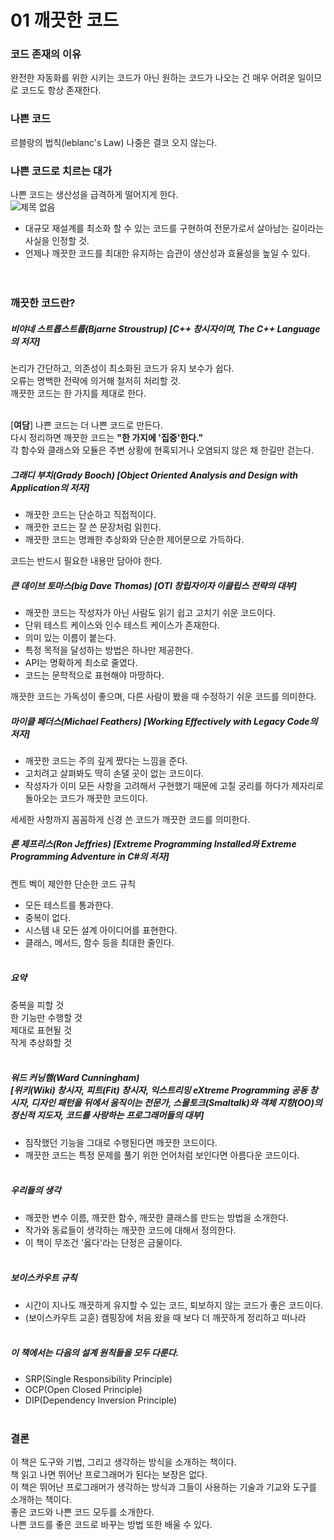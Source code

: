 # 01 깨끗한 코드

### 코드 존재의 이유
완전한 자동화를 위한 시키는 코드가 아닌 원하는 코드가 나오는 건 매우 어려운 일이므로 코드도 항상 존재한다.<br/>

### 나쁜 코드
르블랑의 법칙(leblanc's Law) 나중은 결코 오지 않는다.<br/>

### 나쁜 코드로 치르는 대가
나쁜 코드는 생산성을 급격하게 떨어지게 한다.<br/>
![제목 없음](https://user-images.githubusercontent.com/67176549/181429711-b7cfab9b-e3f9-4e34-88d3-57c8fc0b5920.png)

- 대규모 재설계를 최소화 할 수 있는 코드를 구현하여 전문가로서 살아남는 길이라는 사실을 인정할 것.<br/>
- 언제나 깨끗한 코드를 최대한 유지하는 습관이 생산성과 효율성을 높일 수 있다.<br/><br/><br/>


### 깨끗한 코드란?

##### 비야네 스트롭스트룹(Bjarne Stroustrup) [C++ 창시자이며, The C++ Language의 저자]
논리가 간단하고, 의존성이 최소화된 코드가 유지 보수가 쉽다.<br/>
오류는 명백한 전략에 의거해 철저히 처리할 것.<br/>
깨끗한 코드는 한 가지를 제대로 한다.<br/><br/>

[**여담**] 나쁜 코드는 더 나쁜 코드로 만든다.<br/> 
다시 정리하면 깨끗한 코드는 **"한 가지에 '집중'한다."**<br/>
각 함수와 클래스와 모듈은 주변 상황에 현혹되거나 오염되지 않은 채 한길만 걷는다.<br/>

##### 그래디 부치(Grady Booch) [Object Oriented Analysis and Design with Application의 저자]
- 깨끗한 코드는 단순하고 직접적이다. <br/>
- 깨끗한 코드는 잘 쓴 문장처럼 읽힌다. <br/>
- 깨끗한 코드는 명쾌한 추상화와 단순한 제어문으로 가득하다. <br/> 

코드는 반드시 필요한 내용만 담아야 한다.<br/>

##### 큰 데이브 토마스(big Dave Thomas) [OTI 창립자이자 이클립스 전략의 대부]
- 깨끗한 코드는 작성자가 아닌 사람도 읽기 쉽고 고치기 쉬운 코드이다.<br/>
- 단위 테스트 케이스와 인수 테스트 케이스가 존재한다.<br/>
- 의미 있는 이름이 붙는다.<br/>
- 특정 목적을 달성하는 방법은 하나만 제공한다.<br/>
- API는 명확하게 최소로 줄였다.<br/>
- 코드는 문학적으로 표현해야 마땅하다.<br/>

깨끗한 코드는 가독성이 좋으며, 다른 사람이 봤을 때 수정하기 쉬운 코드를 의미한다. <br/>

##### 마이클 페더스(Michael Feathers) [Working Effectively with Legacy Code의 저자]
- 깨끗한 코드는 주의 깊게 짰다는 느낌을 준다.<br/>
- 고치려고 살펴봐도 딱히 손댈 곳이 없는 코드이다.<br/>
- 작성자가 이미 모든 사항을 고려해서 구현했기 때문에 고칠 궁리를 하다가 제자리로 돌아오는 코드가 깨끗한 코드이다.<br/>

세세한 사항까지 꼼꼼하게 신경 쓴 코드가 깨끗한 코드를 의미한다.<br/>

##### 론 제프리스(Ron Jeffries) [Extreme Programming Installed와 Extreme Programming Adventure in C#의 저자]
켄트 벡이 제안한 단순한 코드 규칙<br/>
- 모든 테스트를 통과한다.<br/>
- 중복이 없다.<br/>
- 시스템 내 모든 설계 아이디어를 표현한다. <br/>
- 클래스, 메서드, 함수 등을 최대한 줄인다.<br/><br/>

#####  **요약**
중복을 피할 것<br/>
한 기능만 수행할 것<br/>
제대로 표현될 것<br/>
작게 추상화할 것<br/><br/>

##### 워드 커닝햄(Ward Cunningham)<br/> [위키(Wiki) 창시자, 피트(Fit) 창시자, 익스트리밍 eXtreme Programming 공동 창시자, 디자인 패턴을 뒤에서 움직이는 전문가, 스몰토크(Smaltalk)와 객체 지향(OO)의 정신적 지도자, 코드를 사랑하는 프로그래머들의 대부]
- 짐작했던 기능을 그대로 수행된다면 깨끗한 코드이다.<br/>
- 깨끗한 코드는 특정 문제를 풀기 위한 언어처럼 보인다면 아름다운 코드이다.<br/><br/>


##### 우리들의 생각
- 깨끗한 변수 이름, 깨끗한 함수, 깨끗한 클래스를 만드는 방법을 소개한다.<br/>
- 작가와 동료들이 생각하는 깨끗한 코드에 대해서 정의한다.<br/>
- 이 책이 무조건 '옳다'라는 단정은 금물이다.<br/><br/>


##### 보이스카우트 규칙
- 시간이 지나도 깨끗하게 유지할 수 있는 코드, 퇴보하지 않는 코드가 좋은 코드이다.<br/>
- (보이스카우트 교훈) 캠핑장에 처음 왔을 때 보다 더 깨끗하게 정리하고 떠나라<br/><br/>

##### 이 책에서는 다음의 설계 원칙들을 모두 다룬다.
- SRP(Single Responsibility Principle)<br/>
- OCP(Open Closed Principle)<br/>
- DIP(Dependency Inversion Principle)<br/><br/>

### 결론
이 책은 도구와 기법, 그리고 생각하는 방식을 소개하는 책이다.<br/>
책 읽고 나면 뛰어난 프로그래머가 된다는 보장은 없다.<br/>
이 책은 뛰어난 프로그래머가 생각하는 방식과 그들이 사용하는 기술과 기교와 도구를 소개하는 책이다.<br/>
좋은 코드와 나쁜 코드 모두를 소개한다.<br/>
나쁜 코드를 좋은 코드로 바꾸는 방법 또한 배울 수 있다.
